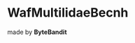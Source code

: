 <h1>WafMultilidaeBecnh</h1>
<p>made by <b>ByteBandit</b></p>
                                                                                                    
<!--
                                                                                                 
                                                                                                    
                                            ############@@                                          
                                    MM##@@@@@@MMMM##MM@@########++                                  
                                ####MMMMMMMMmmMM@@++##################                              
                            ######MMmmmmmm::MMmm@@@@@@@@####@@##@@######MM                          
                          ########++++++@@@@++##@@##MM@@####################                        
                      mm######@@++++mm++mm@@@@MMMMMM@@##@@####################..                    
                    ########@@##++@@++++MM@@@@MMMM@@MM@@@@@@@@##################                    
                  mm####@@@@@@::mm::MM@@MMMM@@@@++  MM@@@@MMMMMM@@@@##############..                
                  ##@@@@@@@@@@++--@@@@MMMMMMmm..        MM@@MM@@@@@@@@MM##@@########                
                ####MM@@@@MM++::MMMM@@MMMMmm              MM@@MMMM@@mm@@@@@@##########              
              ####@@##@@MM++mmmmMMMM++..                      ..MMMM@@MMMM@@@@########++            
              ##@@@@MMmmMM                                                --MM##########            
            ##@@MMmmMMMM::..                                              --MM@@MMMM@@####          
            @@####MMmm--MM..                                              --MM@@##@@######          
          MM@@@@MM##--MMMM..                                              --@@@@##########--        
          ##@@MMmmMMmm@@mm..                                              --@@@@@@##########        
          @@mm##++MM@@MMMM..                                              --@@@@############        
          ##@@MM@@@@MMMMMM..                                              --@@@@############        
        ##@@mm@@mm##MMMMMM..    ::..    --    --      ++      ::----      --MM@@############        
        ####@@MM##@@MM@@@@..      @@  --@@    @@    ##MM      ##::::      --MM@@############::      
        ####MM@@@@@@@@MM@@--      ##  @@  ::  ##    ##  ##    ##          --MM@@############MM      
        ##@@@@@@@@@@MM@@++mm      ##  @@  ##++MM  ::@@  @@    ##@@@@      mm@@##############MM      
        ##@@##@@######@@::mm      ++--##  @@##    ##@@####::  @@          MM@@##############MM      
        ##@@@@@@######MMMMmm        @@++  @@##    @@    ..##  ##          mmMM##@@##########--      
        MM########@@@@@@MM@@..                                          --@@@@@@MM##########        
          ##@@@@@@@@MM@@@@MM@@                                          ##@@@@@@####@@@@@@##        
          ####@@@@@@@@@@@@@@@@..                                        @@@@@@##############        
          ##@@@@##########MMMM@@                                      MM@@@@################      ..
  ..      ++@@##########@@@@##MM@@                                  @@MM@@@@##############..        
            ##############@@@@@@@@++                              ::MM@@@@################          
            ####@@##MM##mm####@@++@@++                          --MM@@@@################++      --  
              ####@@##@@##MM##mm@@MMMM::                        MM@@@@##################            
              @@############++@@@@@@@@MM..                    MM@@@@@@################--      ..    
                ##########@@########MM@@@@..                MMMM@@####################              
        ..        ################MM##@@MM@@              @@@@@@@@@@################..      ::      
                  --##################@@@@@@MM          @@@@@@####@@@@############        ..        
          ..        --####################@@MM@@      ##@@@@@@############@@####                    
            ::        --################@@@@@@@@MM  ##@@@@@@##############@@@@          ..          
              --        ..####################@@@@@@@@@@####################          ..            
                ::          mm##############@@##@@@@@@##################::          ..              
                  --          ..####################################++            ..                
                    ..              --##########################..            ..                    
                        ++      ....          ::mmMMMM::  ..                ::                      
                            --                                          ::                          
                                ++        ..  ..    ..              ::                              
                                      ::--                  ----                                    
 -->                                                                                                  
